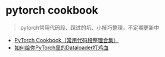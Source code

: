 # pytorch cookbook
 
> pytorch常用代码段、踩过的坑、小技巧整理，不定期更新中



* [PyTorch Cookbook（常用代码段整理合集）](https://zhuanlan.zhihu.com/p/59205847)
* [如何给你PyTorch里的Dataloader打鸡血](https://zhuanlan.zhihu.com/p/66145913)
